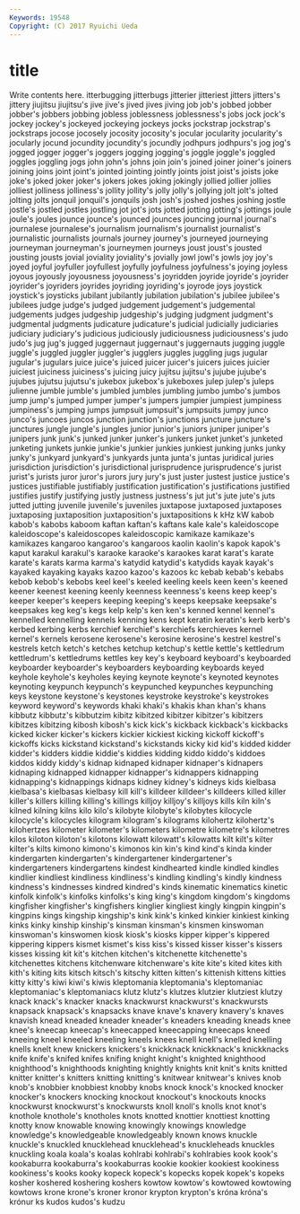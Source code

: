 ```yaml
---
Keywords: 19548 
Copyright: (C) 2017 Ryuichi Ueda
---
```


# title

Write contents here.
itterbugging jitterbugs jitterier jitteriest jitters jitters's jittery jiujitsu jiujitsu's
jive jive's jived jives jiving job job's jobbed jobber jobber's
jobbers jobbing jobless joblessness joblessness's jobs jock jock's jockey jockey's
jockeyed jockeying jockeys jocks jockstrap jockstrap's jockstraps jocose jocosely jocosity
jocosity's jocular jocularity jocularity's jocularly jocund jocundity jocundity's jocundly jodhpurs
jodhpurs's jog jog's jogged jogger jogger's joggers jogging jogging's joggle
joggle's joggled joggles joggling jogs john john's johns join join's
joined joiner joiner's joiners joining joins joint joint's jointed jointing
jointly joints joist joist's joists joke joke's joked joker joker's
jokers jokes joking jokingly jollied jollier jollies jolliest jolliness jolliness's
jollity jollity's jolly jolly's jollying jolt jolt's jolted jolting jolts
jonquil jonquil's jonquils josh josh's joshed joshes joshing jostle jostle's
jostled jostles jostling jot jot's jots jotted jotting jotting's jottings
joule joule's joules jounce jounce's jounced jounces jouncing journal journal's
journalese journalese's journalism journalism's journalist journalist's journalistic journalists journals journey
journey's journeyed journeying journeyman journeyman's journeymen journeys joust joust's jousted
jousting jousts jovial joviality joviality's jovially jowl jowl's jowls joy
joy's joyed joyful joyfuller joyfullest joyfully joyfulness joyfulness's joying joyless
joyous joyously joyousness joyousness's joyridden joyride joyride's joyrider joyrider's joyriders
joyrides joyriding joyriding's joyrode joys joystick joystick's joysticks jubilant jubilantly
jubilation jubilation's jubilee jubilee's jubilees judge judge's judged judgement judgement's
judgemental judgements judges judgeship judgeship's judging judgment judgment's judgmental judgments
judicature judicature's judicial judicially judiciaries judiciary judiciary's judicious judiciously judiciousness
judiciousness's judo judo's jug jug's jugged juggernaut juggernaut's juggernauts jugging
juggle juggle's juggled juggler juggler's jugglers juggles juggling jugs jugular
jugular's jugulars juice juice's juiced juicer juicer's juicers juices juicier
juiciest juiciness juiciness's juicing juicy jujitsu jujitsu's jujube jujube's jujubes
jujutsu jujutsu's jukebox jukebox's jukeboxes julep julep's juleps julienne jumble
jumble's jumbled jumbles jumbling jumbo jumbo's jumbos jump jump's jumped
jumper jumper's jumpers jumpier jumpiest jumpiness jumpiness's jumping jumps jumpsuit
jumpsuit's jumpsuits jumpy junco junco's juncoes juncos junction junction's junctions
juncture juncture's junctures jungle jungle's jungles junior junior's juniors juniper
juniper's junipers junk junk's junked junker junker's junkers junket junket's
junketed junketing junkets junkie junkie's junkier junkies junkiest junking junks
junky junky's junkyard junkyard's junkyards junta junta's juntas juridical juries
jurisdiction jurisdiction's jurisdictional jurisprudence jurisprudence's jurist jurist's jurists juror juror's
jurors jury jury's just juster justest justice justice's justices justifiable
justifiably justification justification's justifications justified justifies justify justifying justly justness
justness's jut jut's jute jute's juts jutted jutting juvenile juvenile's
juveniles juxtapose juxtaposed juxtaposes juxtaposing juxtaposition juxtaposition's juxtapositions k kHz
kW kabob kabob's kabobs kaboom kaftan kaftan's kaftans kale kale's
kaleidoscope kaleidoscope's kaleidoscopes kaleidoscopic kamikaze kamikaze's kamikazes kangaroo kangaroo's kangaroos
kaolin kaolin's kapok kapok's kaput karakul karakul's karaoke karaoke's karaokes
karat karat's karate karate's karats karma karma's katydid katydid's katydids
kayak kayak's kayaked kayaking kayaks kazoo kazoo's kazoos kc kebab
kebab's kebabs kebob kebob's kebobs keel keel's keeled keeling keels
keen keen's keened keener keenest keening keenly keenness keenness's keens
keep keep's keeper keeper's keepers keeping keeping's keeps keepsake keepsake's
keepsakes keg keg's kegs kelp kelp's ken ken's kenned kennel
kennel's kennelled kennelling kennels kenning kens kept keratin keratin's kerb
kerb's kerbed kerbing kerbs kerchief kerchief's kerchiefs kerchieves kernel kernel's
kernels kerosene kerosene's kerosine kerosine's kestrel kestrel's kestrels ketch ketch's
ketches ketchup ketchup's kettle kettle's kettledrum kettledrum's kettledrums kettles key
key's keyboard keyboard's keyboarded keyboarder keyboarder's keyboarders keyboarding keyboards keyed
keyhole keyhole's keyholes keying keynote keynote's keynoted keynotes keynoting keypunch
keypunch's keypunched keypunches keypunching keys keystone keystone's keystones keystroke keystroke's
keystrokes keyword keyword's keywords khaki khaki's khakis khan khan's khans
kibbutz kibbutz's kibbutzim kibitz kibitzed kibitzer kibitzer's kibitzers kibitzes kibitzing
kibosh kibosh's kick kick's kickback kickback's kickbacks kicked kicker kicker's
kickers kickier kickiest kicking kickoff kickoff's kickoffs kicks kickstand kickstand's
kickstands kicky kid kid's kidded kidder kidder's kidders kiddie kiddie's
kiddies kidding kiddo kiddo's kiddoes kiddos kiddy kiddy's kidnap kidnaped
kidnaper kidnaper's kidnapers kidnaping kidnapped kidnapper kidnapper's kidnappers kidnapping kidnapping's
kidnappings kidnaps kidney kidney's kidneys kids kielbasa kielbasa's kielbasas kielbasy
kill kill's killdeer killdeer's killdeers killed killer killer's killers killing
killing's killings killjoy killjoy's killjoys kills kiln kiln's kilned kilning
kilns kilo kilo's kilobyte kilobyte's kilobytes kilocycle kilocycle's kilocycles kilogram
kilogram's kilograms kilohertz kilohertz's kilohertzes kilometer kilometer's kilometers kilometre kilometre's
kilometres kilos kiloton kiloton's kilotons kilowatt kilowatt's kilowatts kilt kilt's
kilter kilter's kilts kimono kimono's kimonos kin kin's kind kind's
kinda kinder kindergarten kindergarten's kindergartener kindergartener's kindergarteners kindergartens kindest kindhearted
kindle kindled kindles kindlier kindliest kindliness kindliness's kindling kindling's kindly
kindness kindness's kindnesses kindred kindred's kinds kinematic kinematics kinetic kinfolk
kinfolk's kinfolks kinfolks's king king's kingdom kingdom's kingdoms kingfisher kingfisher's
kingfishers kinglier kingliest kingly kingpin kingpin's kingpins kings kingship kingship's
kink kink's kinked kinkier kinkiest kinking kinks kinky kinship kinship's
kinsman kinsman's kinsmen kinswoman kinswoman's kinswomen kiosk kiosk's kiosks kipper
kipper's kippered kippering kippers kismet kismet's kiss kiss's kissed kisser
kisser's kissers kisses kissing kit kit's kitchen kitchen's kitchenette kitchenette's
kitchenettes kitchens kitchenware kitchenware's kite kite's kited kites kith kith's
kiting kits kitsch kitsch's kitschy kitten kitten's kittenish kittens kitties
kitty kitty's kiwi kiwi's kiwis kleptomania kleptomania's kleptomaniac kleptomaniac's kleptomaniacs
klutz klutz's klutzes klutzier klutziest klutzy knack knack's knacker knacks
knackwurst knackwurst's knackwursts knapsack knapsack's knapsacks knave knave's knavery knavery's
knaves knavish knead kneaded kneader kneader's kneaders kneading kneads knee
knee's kneecap kneecap's kneecapped kneecapping kneecaps kneed kneeing kneel kneeled
kneeling kneels knees knell knell's knelled knelling knells knelt knew
knickers knickers's knickknack knickknack's knickknacks knife knife's knifed knifes knifing
knight knight's knighted knighthood knighthood's knighthoods knighting knightly knights knit
knit's knits knitted knitter knitter's knitters knitting knitting's knitwear knitwear's
knives knob knob's knobbier knobbiest knobby knobs knock knock's knocked
knocker knocker's knockers knocking knockout knockout's knockouts knocks knockwurst knockwurst's
knockwursts knoll knoll's knolls knot knot's knothole knothole's knotholes knots
knotted knottier knottiest knotting knotty know knowable knowing knowingly knowings
knowledge knowledge's knowledgeable knowledgeably known knows knuckle knuckle's knuckled knucklehead
knucklehead's knuckleheads knuckles knuckling koala koala's koalas kohlrabi kohlrabi's kohlrabies
kook kook's kookaburra kookaburra's kookaburras kookie kookier kookiest kookiness kookiness's
kooks kooky kopeck kopeck's kopecks kopek kopek's kopeks kosher koshered
koshering koshers kowtow kowtow's kowtowed kowtowing kowtows krone krone's kroner
kronor krypton krypton's króna króna's krónur ks kudos kudos's kudzu
